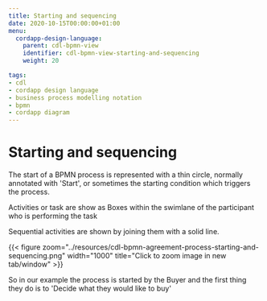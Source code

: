 ```yaml
---
title: Starting and sequencing
date: 2020-10-15T00:00:00+01:00
menu:
  cordapp-design-language:
    parent: cdl-bpmn-view
    identifier: cdl-bpmn-view-starting-and-sequencing
    weight: 20

tags:
- cdl
- cordapp design language
- business process modelling notation
- bpmn
- cordapp diagram
---
```


# Starting and sequencing

The start of a BPMN process is represented with a thin circle, normally annotated with 'Start', or sometimes the starting condition which triggers the process.

Activities or task are show as Boxes within the swimlane of the participant who is performing the task

Sequential activities are shown by joining them with a solid line.

{{< figure zoom="../resources/cdl-bpmn-agreement-process-starting-and-sequencing.png" width="1000" title="Click to zoom image in new tab/window" >}}

So in our example the process is started by the Buyer and the first thing they do is to 'Decide what they would like to buy'
